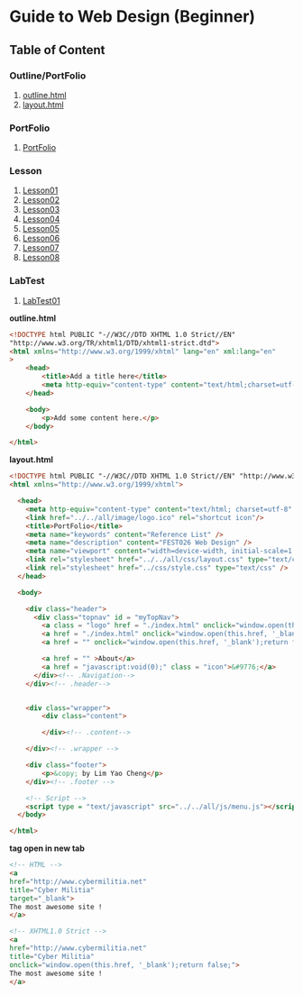 # Guide to Web Design (Beginner)

## Table of Content
### Outline/PortFolio
1. [outline.html](https://github.com/yclim95/GuidetoWebDesign/blob/master/outline.html)
2. [layout.html](https://github.com/yclim95/GuidetoWebDesign/blob/master/all/html/layout.html)

### PortFolio
1. [PortFolio](https://github.com/yclim95/GuidetoWebDesign/tree/master/PortFolio)

### Lesson
1. [Lesson01](https://github.com/yclim95/GuidetoWebDesign/tree/master/Lesson01)
2. [Lesson02](https://github.com/yclim95/GuidetoWebDesign/tree/master/Lesson02)
3. [Lesson03](https://github.com/yclim95/GuidetoWebDesign/tree/master/Lesson03)
4. [Lesson04](https://github.com/yclim95/GuidetoWebDesign/tree/master/Lesson04/ReferenceList)
5. [Lesson05](https://github.com/yclim95/GuidetoWebDesign/tree/master/Lesson05)
6. [Lesson06](https://github.com/yclim95/GuidetoWebDesign/tree/master/Lesson06)
7. [Lesson07](https://github.com/yclim95/GuidetoWebDesign/tree/master/Lesson07)
8. [Lesson08](https://github.com/yclim95/GuidetoWebDesign/tree/master/Lesson08)

### LabTest
1. [LabTest01](https://github.com/yclim95/GuidetoWebDesign/tree/master/LabTest01)


**outline.html**
```html
<!DOCTYPE html PUBLIC "-//W3C//DTD XHTML 1.0 Strict//EN"
"http://www.w3.org/TR/xhtml1/DTD/xhtml1-strict.dtd">
<html xmlns="http://www.w3.org/1999/xhtml" lang="en" xml:lang="en"
>
	<head>
		<title>Add a title here</title>
		<meta http-equiv="content-type" content="text/html;charset=utf-8" />
	</head>

	<body>
		<p>Add some content here.</p>
	</body>

</html>
```

**layout.html**
```html
<!DOCTYPE html PUBLIC "-//W3C//DTD XHTML 1.0 Strict//EN" "http://www.w3.org/TR/xhtml1/DTD/xhtml1-strict.dtd">
<html xmlns="http://www.w3.org/1999/xhtml">

  <head>
  	<meta http-equiv="content-type" content="text/html; charset=utf-8" />
    <link href="../../all/image/logo.ico" rel="shortcut icon"/>
  	<title>PortFolio</title>
  	<meta name="keywords" content="Reference List" />
  	<meta name="description" content="FEST026 Web Design" />
    <meta name="viewport" content="width=device-width, initial-scale=1.0" />
  	<link rel="stylesheet" href="../../all/css/layout.css" type="text/css" />
    <link rel="stylesheet" href="../css/style.css" type="text/css" />
  </head>

  <body>

    <div class="header">
      <div class="topnav" id = "myTopNav">
        <a class = "logo" href = "./index.html" onclick="window.open(this.href, '_blank');return false;"></a>
        <a href = "./index.html" onclick="window.open(this.href, '_blank');return false;">Home</a>
        <a href = "" onclick="window.open(this.href, '_blank');return false;">Chapter</a>

        <a href = "" >About</a>
        <a href = "javascript:void(0);" class = "icon">&#9776;</a>
      </div><!-- .Navigation-->
    </div><!-- .header-->


    <div class="wrapper">
    	<div class="content">

    	</div><!-- .content-->

    </div><!-- .wrapper -->

    <div class="footer">
    	<p>&copy; by Lim Yao Cheng</p>
    </div><!-- .footer -->

    <!-- Script -->
    <script type = "text/javascript" src="../../all/js/menu.js"></script>
  </body>

</html>


```

**<a> tag open in new tab**
```html
<!-- HTML -->
<a
href="http://www.cybermilitia.net"
title="Cyber Militia"
target="_blank">
The most awesome site !
</a>

<!-- XHTML1.0 Strict -->
<a
href="http://www.cybermilitia.net"
title="Cyber Militia"
onclick="window.open(this.href, '_blank');return false;">
The most awesome site !
</a>
```
